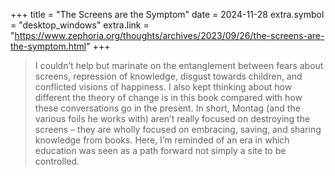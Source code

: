 +++
title = "The Screens are the Symptom"
date = 2024-11-28
extra.symbol = "desktop_windows"
extra.link = "https://www.zephoria.org/thoughts/archives/2023/09/26/the-screens-are-the-symptom.html"
+++

> I couldn’t help but marinate on the entanglement between fears about screens, repression of knowledge, disgust towards children, and conflicted visions of happiness. I also kept thinking about how different the theory of change is in this book compared with how these conversations go in the present. In short, Montag (and the various foils he works with) aren’t really focused on destroying the screens – they are wholly focused on embracing, saving, and sharing knowledge from books. Here, I’m reminded of an era in which education was seen as a path forward not simply a site to be controlled.
